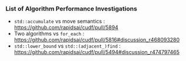 ### List of Algorithm Performance Investigations

- `std::accumulate` vs move semantics : https://github.com/rapidsai/cudf/pull/5894
- Two algorithms vs `for_each` : https://github.com/rapidsai/cudf/pull/5816#discussion_r468093280
- `std::lower_bound` vs `std::(adjacent_)find` : https://github.com/rapidsai/cudf/pull/5494#discussion_r474797465
